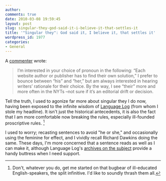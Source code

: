 ```yaml
---
author:
comments: true
date: 2010-03-08 19:59:45
layout: post
slug: singular-they-god-said-it-i-believe-it-that-settles-it
title: '"Singular they": God said it, I believe it, that settles it'
wordpress_id: 1977
categories:
- General
---
```


A [commenter](http://jeremycherfas.net/2010/03/07/comments-who-needs-em/comment-page-1/#comment-34778) wrote:

> I’m interested in your choice of pronoun in the following: “Each website author or publisher has to find their own solution,” I prefer to bounce between “his” and “her,” but am always interested in hearing writers’ rationale for their choice. By the way, I see “their” more and more often in the NYTs –not sure if it’s an editorial drift or decision.

Tell the truth, I used to agonize far more about singular they I do now, having been exposed to the infinite wisdom of [Language Log](http://itre.cis.upenn.edu/~myl/languagelog/archives/003572.html) (from whom I stole my headline). It isn't just the historical antecedents, it is also the fact that I am more comfortable now breaking the rules, especially ill-founded proscriptive rules. [^fn1]
[^fn1]: Don't, whatever you do, get me started on that bugbear of ill-educated English-speakers, the split infinitive. I'd like to soundly thrash them all. 

 I used to worry; recasting sentences to avoid "he or she," and occasionally using the feminine for effect, and I vividly recall Richard Dawkins doing the same. These days, I'm more concerned that a sentence reads as well as I can make it, although Language Log's [archives on the subject](http://languagelog.ldc.upenn.edu/nll/?cat=27) provide a handy buttress when I need support. 
